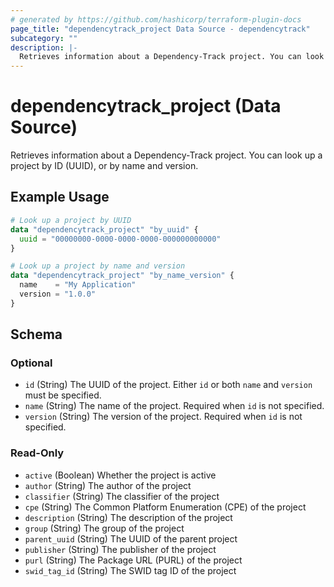 ```yaml
---
# generated by https://github.com/hashicorp/terraform-plugin-docs
page_title: "dependencytrack_project Data Source - dependencytrack"
subcategory: ""
description: |-
  Retrieves information about a Dependency-Track project. You can look up a project by ID (UUID), or by name and version.
---
```


# dependencytrack_project (Data Source)

Retrieves information about a Dependency-Track project. You can look up a project by ID (UUID), or by name and version.

## Example Usage

```terraform
# Look up a project by UUID
data "dependencytrack_project" "by_uuid" {
  uuid = "00000000-0000-0000-0000-000000000000"
}

# Look up a project by name and version
data "dependencytrack_project" "by_name_version" {
  name    = "My Application"
  version = "1.0.0"
}
```

<!-- schema generated by tfplugindocs -->
## Schema

### Optional

- `id` (String) The UUID of the project. Either `id` or both `name` and `version` must be specified.
- `name` (String) The name of the project. Required when `id` is not specified.
- `version` (String) The version of the project. Required when `id` is not specified.

### Read-Only

- `active` (Boolean) Whether the project is active
- `author` (String) The author of the project
- `classifier` (String) The classifier of the project
- `cpe` (String) The Common Platform Enumeration (CPE) of the project
- `description` (String) The description of the project
- `group` (String) The group of the project
- `parent_uuid` (String) The UUID of the parent project
- `publisher` (String) The publisher of the project
- `purl` (String) The Package URL (PURL) of the project
- `swid_tag_id` (String) The SWID tag ID of the project
